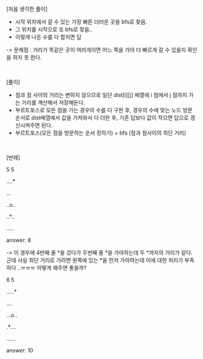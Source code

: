 [처음 생각한 풀이]
- 시작 위치에서 갈 수 있는 가장 빠른 더러운 곳을 bfs로 찾음.
- 그 위치를 시작으로 또 bfs로 찾음..
- 이렇게 나온 수를 다 합치면 답

-> 문제점 : 거리가 똑같은 곳이 여러개이면 어느 쪽을 가야 더 빠르게 갈 수 있을지 확인을 하지 못 한다.

</br>

[풀이]
- 점과 점 사이의 거리는 변하지 않으므로 일단 dist[i][j] 배열에 i 점에서 j 점까지 가는 거리를 계산해서 저장해둔다.
- 부르트포스로 모든 점을 가는 경우의 수를 다 구한 후, 경우의 수에 맞는 노드 방문 순서로 dist배열에서 값을 가져와서 다 더한 후, 기존 답보다 값이 작으면 답으로 갱신시켜주면 된다.
- 부르트포스(모든 점을 방문하는 순서 정하기) + bfs (점과 점사이의 최단 거리)



</br>



[반례]

5 5

....*

.*.*.

..o..

..*..

.....

answer: 8

-> 이 경우에 4번째 줄 *을 갔다가 두번째 줄 *을 가야하는데 두 *까지의 거리가 같다.
근데 사실 최단 거리로 가려면 왼쪽에 있는 *을 먼저 가야하는데 이에 대한 처리가 부족하다 ..ㅠㅠㅠ 어떻게 해주면 좋을까?

6 5

.....*

.*..*.

...o..

.*....

......

answer: 10
